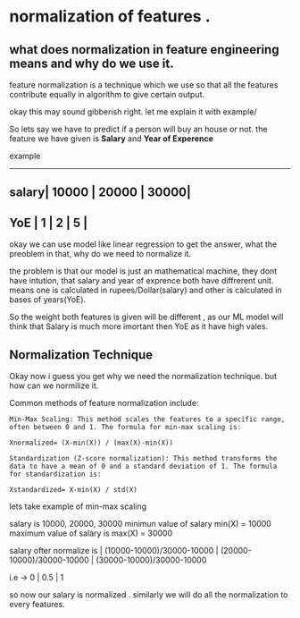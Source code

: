 # normalization of features .

## what does normalization in feature engineering means and why do we use it.

feature normalization is a technique which we use so that all the features contribute equally in algorithm to give certain output.

okay this may sound gibberish right. let me explain it with example/


So lets say we have to predict if  a person will buy an house or not. 
the feature we have given is **Salary** and **Year of Experence** 

example

----------------------------------------------------
salary| 10000 | 20000 | 30000|
---------------------------------------------------- 
YoE   |  1    | 2     | 5    |
----------------------------------------------------

okay we can use model like linear regression to get the answer, what the preoblem in that, why do we need to normalize it.

the problem is that our model is just an mathematical machine, they dont have intution, that salary and year of exprence both have diffrerent unit. means one is calculated in rupees/Dollar(salary) and other is calculated in bases of years(YoE).

So the weight both features is given will be different , as our ML model will think that Salary is much more imortant then YoE as it have high vales.


## Normalization Technique


Okay now i guess you get why we need the normalization technique. but how can we normilize it.

Common methods of feature normalization include:

    Min-Max Scaling: This method scales the features to a specific range, often between 0 and 1. The formula for min-max scaling is:

    Xnormalized= (X-min(X)​) / (max(X)-min(X))

    Standardization (Z-score normalization): This method transforms the data to have a mean of 0 and a standard deviation of 1. The formula for standardization is:

    Xstandardized= X-min(X) / std(X)


lets take example of min-max scaling 

salary is 10000, 20000, 30000
minimun value of salary min(X) = 10000
maximum value of salary is max(X) = 30000

salary ofter normalize is | (10000-10000)/30000-10000 | (20000-10000)/30000-10000 | (30000-10000)/30000-10000

i.e ->  0 | 0.5 | 1


so now our salary is normalized . similarly we will do all the normalization to every features.



